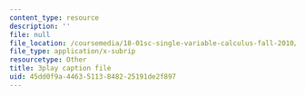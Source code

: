 ```yaml
---
content_type: resource
description: ''
file: null
file_location: /coursemedia/18-01sc-single-variable-calculus-fall-2010/45dd0f9a44635113848225191de2f897_zUEuKrxgHws.vtt
file_type: application/x-subrip
resourcetype: Other
title: 3play caption file
uid: 45dd0f9a-4463-5113-8482-25191de2f897
---
```

